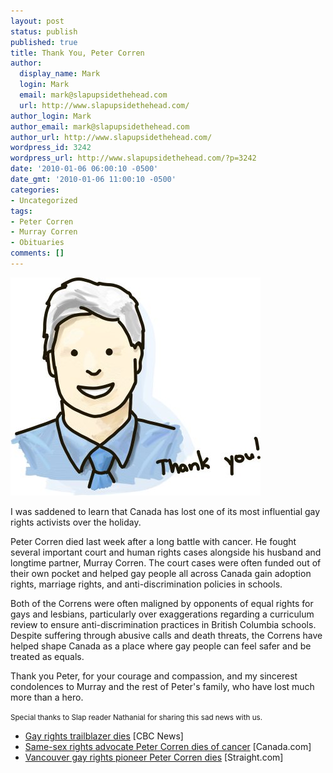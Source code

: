 ```yaml
---
layout: post
status: publish
published: true
title: Thank You, Peter Corren
author:
  display_name: Mark
  login: Mark
  email: mark@slapupsidethehead.com
  url: http://www.slapupsidethehead.com/
author_login: Mark
author_email: mark@slapupsidethehead.com
author_url: http://www.slapupsidethehead.com/
wordpress_id: 3242
wordpress_url: http://www.slapupsidethehead.com/?p=3242
date: '2010-01-06 06:00:10 -0500'
date_gmt: '2010-01-06 11:00:10 -0500'
categories:
- Uncategorized
tags:
- Peter Corren
- Murray Corren
- Obituaries
comments: []
---
```

![](/wp-content/media/2010/01/peter-corren.jpg "Peter Corren")

I was saddened to learn that Canada has lost one of its most influential gay rights activists over the holiday.

Peter Corren died last week after a long battle with cancer. He fought several important court and human rights cases alongside his husband and longtime partner, Murray Corren. The court cases were often funded out of their own pocket and helped gay people all across Canada gain adoption rights, marriage rights, and anti-discrimination policies in schools.

Both of the Correns were often maligned by opponents of equal rights for gays and lesbians, particularly over exaggerations regarding a curriculum review to ensure anti-discrimination practices in British Columbia schools. Despite suffering through abusive calls and death threats, the Correns have helped shape Canada as a place where gay people can feel safer and be treated as equals.

Thank you Peter, for your courage and compassion, and my sincerest condolences to Murray and the rest of Peter's family, who have lost much more than a hero.

<small>Special thanks to Slap reader Nathanial for sharing this sad news with us.</small>

- [Gay rights trailblazer dies](http://www.cbc.ca/canada/british-columbia/story/2009/12/31/bc-peter-corren-gay-rights-dies.html) [CBC News]
- [Same-sex rights advocate Peter Corren dies of cancer](http://www.canada.com/life/Same+rights+advocate+Peter+Corren+dies+cancer/2397802/story.html) [Canada.com]
- [Vancouver gay rights pioneer Peter Corren dies](http://www.straight.com/article-279517/vancouver/vancouver-gay-rights-pioneer-peter-corren-dies) [Straight.com]

